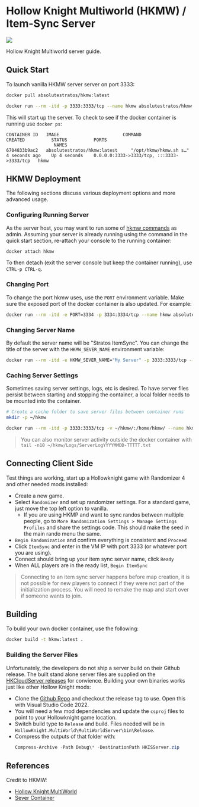 # Hollow Knight Multiworld (HKMW) / Item-Sync Server

[![](https://img.shields.io/docker/pulls/absolutestratos/hkmw
)](https://hub.docker.com/r/absolutestratos/hkmw)

Hollow Knight Multiworld server guide.

## Quick Start

To launch vanilla HKMW server server on port 3333:

```bash
docker pull absolutestratos/hkmw:latest

docker run --rm -itd -p 3333:3333/tcp --name hkmw absolutestratos/hkmw:latest
```

This will start up the server.
To check to see if the docker container is running use `docker ps`:

```text
CONTAINER ID   IMAGE                        COMMAND                  CREATED          STATUS          PORTS
                  NAMES
6704833b9ac2   absolutestratos/hkmw:latest     "/opt/hkmw/hkmw.sh s…"   4 seconds ago    Up 4 seconds    0.0.0.0:3333->3333/tcp, :::3333->3333/tcp   hkmw
```

## HKMW Deployment

The following sections discuss various deployment options and more advanced usage.

### Configuring Running Server

As the server host, you may want to run some of [hkmw commands](https://github.com/Extremelyd1/hkmw?tab=readme-ov-file#usage) as admin.
Assuming your server is already running using the command in the quick start section, re-attach your console to the running container:

```bash
docker attach hkmw
```

To then detach (exit the server console but keep the container running), use `CTRL-p CTRL-q`.

### Changing Port

To change the port hkmw uses, use the `PORT` environment variable.
Make sure the exposed port of the docker container is also updated.
For example:

```bash
docker run --rm -itd -e PORT=3334 -p 3334:3334/tcp --name hkmw absolutestratos/hkmw:latest 
```

### Changing Server Name

By default the server name will be "Stratos ItemSync".
You can change the title of the server with the `HKMW_SEVER_NAME` environment variable:

```bash
docker run --rm -itd -e HKMW_SEVER_NAME="My Server" -p 3333:3333/tcp --name hkmw absolutestratos/hkmw:latest 
```

### Caching Server Settings

Sometimes saving server settings, logs, etc is desired.
To have server files persist between starting and stopping the container, a local folder needs to be mounted into the container.

```bash
# Create a cache folder to save server files between container runs
mkdir -p ~/hkmw

docker run --rm -itd -p 3333:3333/tcp -v ~/hkmw/:/home/hkmw/ --name hkmw absolutestratos/hkmw:latest 
```

> You can also monitor server activity outside the docker container with `tail -n10 ~/hkmw/Logs/ServerLogYYYYMMDD-TTTTT.txt`

## Connecting Client Side

Test things are working, start up a Hollowknight game with Randomizer 4 and other needed mods installed:

- Create a new game.
- Select `Randomizer` and set up randomizer settings. For a standard game, just move the top left option to vanilla.
    - If you are using HKMP and want to sync randos between multiple people, go to `More Randomization Settings > Manage Settings Profiles` and share the settings code. This should make the seed in the main rando menu the same.
- `Begin Randomization` and confirm everything is consistent and `Proceed`
- Click `ItemSync` and enter in the VM IP with port 3333 (or whatever port you are using).
- Connect should bring up your item sync server name, click `Ready`
- When ALL players are in the ready list, `Begin ItemSync`

> Connecting to an item sync server happens before map creation, it is not possible for new players to connect if they were not part of the initialization process. You will need to remake the map and start over if someone wants to join.

## Building

To build your own docker container, use the following:

```bash
docker build -t hkmw:latest .
```

### Building the Server Files

Unfortunately, the developers do not ship a server build on their Github release.
The built stand alone server files are supplied on the [HKCloudServer releases](https://github.com/AbsoluteStratos/HKCloudServers/releases) for convience.
Building your own binaries works just like other Hollow Knight mods:

- Clone the [Github Repo](https://github.com/Shadudev/HollowKnight.MultiWorld) and checkout the release tag to use. Open this with Visual Studio Code 2022.
- You will need a few mod dependencies and update the `csproj` files to point to your Hollowknight game location.
- Switch build type to `Release` and build. Files needed will be in `HollowKnight.MultiWorld\MultiWorldServer\bin\Release`.
- Compress the outputs of that folder with:
    ```powershell
    Compress-Archive -Path Debug\* -DestinationPath HKISServer.zip
    ```

## References

Credit to HKMW:

- [Hollow Knight MultiWorld](https://github.com/Shadudev/HollowKnight.MultiWorld)
- [Sever Container](https://hub.docker.com/repository/docker/absolutestratos/hkmw/general)